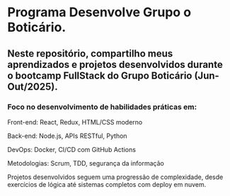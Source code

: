 # Programa Desenvolve Grupo o Boticário.  

## Neste repositório, compartilho meus aprendizados e projetos desenvolvidos durante o bootcamp FullStack do Grupo Boticário (Jun-Out/2025).  

### Foco no desenvolvimento de habilidades práticas em:

Front-end: React, Redux, HTML/CSS moderno

Back-end: Node.js, APIs RESTful, Python 

DevOps: Docker, CI/CD com GitHub Actions

Metodologias: Scrum, TDD, segurança da informação

Projetos desenvolvidos seguem uma progressão de complexidade, desde exercícios de lógica até sistemas completos com deploy em nuvem.
